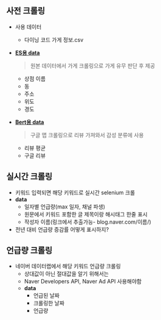 ## 사전 크롤링
* 사용 데이터
  * 다이닝 코드 가게 정보.csv

* [__ES용 data__](./outputs/ES용%20data/)
  > 원본 데이터에서 가게 크롤링으로 가게 유무 판단 후 제공
  * 상점 이름
  * 동
  * 주소
  * 위도
  * 경도

* [__Bert용 data__](./outputs/BERT용%20data/)
  > 구글 맵 크롤링으로 리뷰 가져와서 감성 분류에 사용
  * 리뷰 평균
  * 구글 리뷰

## 실시간 크롤링
* 키워드 입력되면 해당 키워드로 실시간 selenium 크롤
* __data__
  * 일자별 언급량(max 일자, 채널 파생)
  * 원문에서 키워드 포함한 글 제목이랑 해시태그 한줄 표시
  * 작성자 이름(링크에서 추출가능- blog.naver.com/이름/)
* 전년 대비 언급량 증감률 어떻게 표시하지?

## 언급량 크롤링
* 네이버 데이터랩에서 해당 키워드 언급량 크롤링
  * 상대값이 아닌 절대값을 알기 위해서는
  * Naver Developers API, Naver Ad API 사용해야함
  * __data__
    * 언급된 날짜
    * 크롤링한 날짜
    * 언급량
